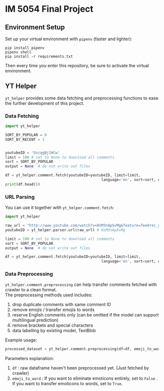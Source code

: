 # IM 5054 Final Project 

## Environment Setup

Set up your virtual environment with `pipenv` (faster and lighter):

```shell
pip install pipenv
pipenv shell
pip install -r requirements.txt
```

Then every time you enter this repository, be sure to activate the virtual environment.


## YT Helper

`yt_helper` provides some data fetching and preprocessing functions to ease the further development of this project.

### Data Fetching

```py
import yt_helper

SORT_BY_POPULAR = 0
SORT_BY_RECENT = 1


youtubeID = 'OscqgBj1HCw'
limit = 100 # set to None to download all comments
sort = SORT_BY_POPULAR
output = None  # do not write out files

df = yt_helper.comment.fetch(youtubeID=youtubeID, limit=limit,
                                            language='en', sort=sort, output=output)
print(df.head())
```


### URL Parsing

You can use it together with `yt_helper.comment.fetch`:

```py
import yt_helper

raw_url = "http://www.youtube.com/watch?v=0zM3nApSvMg&feature=feedrec_grec_index"
youtubeID = yt_helper.parser.url(raw_url) # 0zM3nApSvMg

limit = 100 # set to None to download all comments
sort = SORT_BY_POPULAR
output = None  # do not write out files

df = yt_helper.comment.fetch(youtubeID=youtubeID, limit=limit,
                                            language='en', sort=sort, output=output)
```

### Data Preprocessing

`yt_helper.comment.preprocessing` can help transfer comments fetched with crawler to a clean format.  
The preprocessing methods used includes:  
1. drop duplicate comments with same comment ID
2. remove emojis / transfer emojis to words
3. reserve English comments only (can be omitted if the model can support multilingual prediction)
4. remove brackets and special characters
5. data labelling by existing model, TextBlob

Example usage:  
```py
processed_dataset = yt_helper.comment.preprocessing(df=df, emoji_to_word=True)
```
Parameters explanation:  
1. `df` : raw dataframe haven't been preprocessed yet. (Just fetched by crawler)
2. `emoji_to_word` : If you want to eliminate emoticons entirely, set to `False` . If you want to transfer emoticons to words, set to `True`. 

